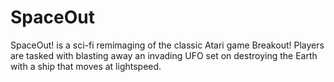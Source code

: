# SpaceOut
SpaceOut! is a sci-fi remimaging of the classic Atari game Breakout! Players are tasked with blasting away an invading UFO set on destroying the Earth with a ship that moves at lightspeed.
